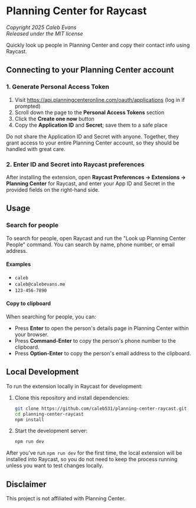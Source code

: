 # Planning Center for Raycast

_Copyright 2025 Caleb Evans_  
_Released under the MIT license_

Quickly look up people in Planning Center and copy their contact info using Raycast.

## Connecting to your Planning Center account

### 1. Generate Personal Access Token

1. Visit https://api.planningcenteronline.com/oauth/applications (log in if prompted)
2. Scroll down the page to the **Personal Access Tokens** section
3. Click the **Create one now** button
4. Copy the **Application ID** and **Secret**; save them to a safe place

Do not share the Application ID and Secret with anyone. Together, they grant access to your entire Planning Center account, so they should be handled with great care.

### 2. Enter ID and Secret into Raycast preferences

After installing the extension, open **Raycast Preferences → Extensions → Planning Center** for Raycast, and enter your App ID and Secret in the provided
fields on the right-hand side.

## Usage

### Search for people

To search for people, open Raycast and run the "Look up Planning Center People"
command. You can search by name, phone number, or email address.

#### Examples

- `caleb`
- `caleb@calebevans.me`
- `123-456-7890`

#### Copy to clipboard

When searching for people, you can:

- Press **Enter** to open the person's details page in Planning Center within
  your browser.
- Press **Command-Enter** to copy the person's phone number to the clipboard.
- Press **Option-Enter** to copy the person's email address to the clipboard.

## Local Development

To run the extension locally in Raycast for development:

1. Clone this repository and install dependencies:

   ```sh
   git clone https://github.com/caleb531/planning-center-raycast.git
   cd planning-center-raycast
   npm install
   ```

2. Start the development server:

   ```sh
   npm run dev
   ```

After you've run `npm run dev` for the first time, the local extension will be
installed into Raycast, so you do not need to keep the process running unless
you want to test changes locally.

## Disclaimer

This project is not affiliated with Planning Center.
